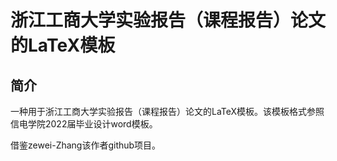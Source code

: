 # 浙江工商大学实验报告（课程报告）论文的LaTeX模板

## 简介

一种用于浙江工商大学实验报告（课程报告）论文的LaTeX模板。该模板格式参照信电学院2022届毕业设计word模板。

借鉴zewei-Zhang该作者github项目。
